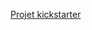 [Projet kickstarter](https://www.kickstarter.com/projects/aforcewheels/al33-the-fastest-aluminum-bicycle-wheels?token=416cf50a)

